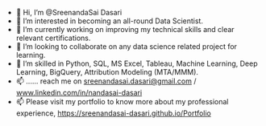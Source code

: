 - 👋 Hi, I’m @SreenandaSai Dasari             
- 👀 I’m interested in becoming an all-round Data Scientist.               
- 🌱 I’m currently working on improving my technical skills and clear relevant certifications.                   
- 💞️ I’m looking to collaborate on any data science related project for learning.                 
- 💞️ I’m skilled in Python, SQL, MS Excel, Tableau, Machine Learning, Deep Learning, BigQuery, Attribution Modeling (MTA/MMM).        
- 📫 ...... reach me on sreenandasai.dasari@gmail.com / www.linkedin.com/in/nandasai-dasari     
- 📫 Please visit my portfolio to know more about my professional experience, https://sreenandasai-dasari.github.io/Portfolio   
    
  
  
<!---   
SreenandaSai-Dasari/SreenandaSai-Dasari is a ✨ special ✨ repository because its `README.md` (this file) appears on your GitHub profile.
You can click the Preview link to take a look at your changes.
--->
